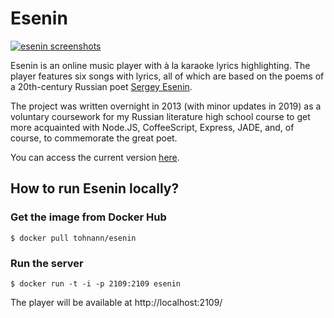 # Esenin
[![esenin screenshots](https://s3.eu-central-1.amazonaws.com/esenin/esenin-github-header.jpg)](https://esenin.website/)

Esenin is an online music player with à la karaoke lyrics highlighting. The player features six songs with lyrics, all of which are based on the poems of a 20th-century Russian poet [Sergey Esenin](https://en.wikipedia.org/wiki/Sergei_Yesenin).

The project was written overnight in 2013 (with minor updates in 2019) as a voluntary coursework for my Russian literature high school course to get more acquainted with Node.JS, CoffeeScript, Express, JADE, and, of course, to commemorate the great poet.

You can access the current version [here](https://esenin.website/).

## How to run Esenin locally?

### Get the image from Docker Hub
```
$ docker pull tohnann/esenin
```

### Run the server
```
$ docker run -t -i -p 2109:2109 esenin
```

The player will be available at http://localhost:2109/
